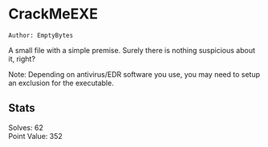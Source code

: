 # CrackMeEXE  

`Author: EmptyBytes`  

A small file with a simple premise. Surely there is nothing suspicious about it, right?  

Note: Depending on antivirus/EDR software you use, you may need to setup an exclusion for the executable.  

## Stats

Solves: 62  
Point Value: 352  
